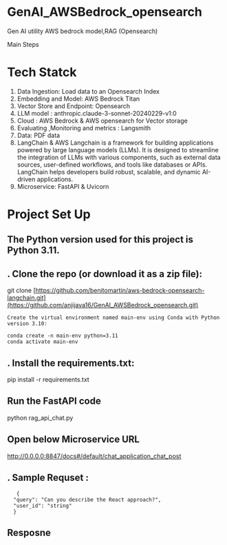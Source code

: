 # GenAI_AWSBedrock_opensearch
Gen AI utility AWS bedrock model,RAG (Opensearch)

Main Steps
# Tech Statck 
1. Data Ingestion: Load data to an Opensearch Index
2. Embedding and Model: AWS Bedrock Titan
3. Vector Store and Endpoint: Opensearch
4. LLM model : anthropic.claude-3-sonnet-20240229-v1:0
5. Cloud : AWS Bedrock & AWS opensearch for Vector storage
6. Evaluating ,Monitoring and metrics : Langsmith
7. Data: PDF data
8. LangChain & AWS Langchain  is a framework for building applications powered by large language models (LLMs). It is designed to streamline the integration of LLMs with various components, such as external data sources, user-defined workflows, and tools like databases or APIs. LangChain helps developers build robust, scalable, and dynamic AI-driven applications.
9. Microservice: FastAPI & Uvicorn

# Project Set Up

## The Python version used for this project is Python 3.11.


## . Clone the repo (or download it as a zip file):

  git clone [https://github.com/benitomartin/aws-bedrock-opensearch-langchain.git](https://github.com/anjijava16/GenAI_AWSBedrock_opensearch.git)


```
Create the virtual environment named main-env using Conda with Python version 3.10:

conda create -n main-env python=3.11
conda activate main-env

```

## . Install the requirements.txt:

   pip install -r requirements.txt

##  Run the FastAPI code
   
   python rag_api_chat.py

## Open below Microservice URL
   http://0.0.0.0:8847/docs#/default/chat_application_chat_post


## . Sample Requset :
   
```
   {
  "query": "Can you describe the React approach?",
  "user_id": "string"
  }
  ```

##  Resposne

```

```
